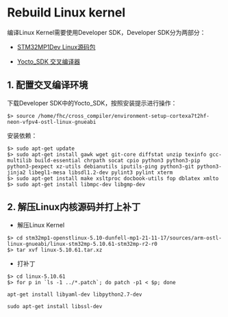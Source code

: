 # Rebuild Linux kernel

编译Linux Kernel需要使用Developer SDK，Developer SDK分为两部分：

* [STM32MP1Dev Linux源码包](https://www.st.com/content/st_com/en/products/embedded-software/mcu-mpu-embedded-software/stm32-embedded-software/stm32-mpu-openstlinux-distribution/stm32mp1dev.html#get-software)

* [Yocto_SDK 交叉编译器](https://www.st.com/content/st_com/en/products/embedded-software/mcu-mpu-embedded-software/stm32-embedded-software/stm32-mpu-openstlinux-distribution/stm32mp1dev.html#get-software)

## 1. 配置交叉编译环境

下载Developer SDK中的Yocto_SDK，按照安装提示进行操作：

```
$> source /home/fhc/cross_compiler/environment-setup-cortexa7t2hf-neon-vfpv4-ostl-linux-gnueabi
```

安装依赖：
```
$> sudo apt-get update
$> sudo apt-get install gawk wget git-core diffstat unzip texinfo gcc-multilib build-essential chrpath socat cpio python3 python3-pip python3-pexpect xz-utils debianutils iputils-ping python3-git python3-jinja2 libegl1-mesa libsdl1.2-dev pylint3 pylint xterm
$> sudo apt-get install make xsltproc docbook-utils fop dblatex xmlto
$> sudo apt-get install libmpc-dev libgmp-dev
```

## 2. 解压Linux内核源码并打上补丁

* 解压Linux Kernel
```
$> cd stm32mp1-openstlinux-5.10-dunfell-mp1-21-11-17/sources/arm-ostl-linux-gnueabi/linux-stm32mp-5.10.61-stm32mp-r2-r0
$> tar xvf linux-5.10.61.tar.xz
```

* 打补丁
```
$> cd linux-5.10.61
$> for p in `ls -1 ../*.patch`; do patch -p1 < $p; done
```

```
apt-get install libyaml-dev libpython2.7-dev
```

```
sudo apt-get install libssl-dev 
```